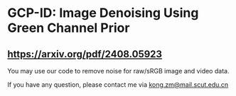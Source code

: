 # GCP-ID: Image Denoising Using Green Channel Prior  
## https://arxiv.org/pdf/2408.05923  

You may use our code to remove noise for raw/sRGB image and video data.  

If you have any question, please contact me via kong.zm@mail.scut.edu.cn
